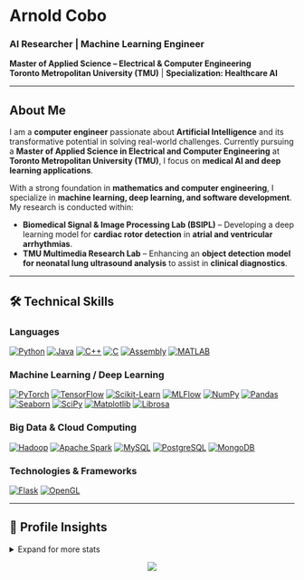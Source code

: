 # Arnold Cobo  
### **AI Researcher | Machine Learning Engineer**  

**Master of Applied Science – Electrical & Computer Engineering**  
**Toronto Metropolitan University (TMU)** | **Specialization: Healthcare AI**  

---

## About Me  

I am a **computer engineer** passionate about **Artificial Intelligence** and its transformative potential in solving real-world challenges. Currently pursuing a **Master of Applied Science in Electrical and Computer Engineering** at **Toronto Metropolitan University (TMU)**, I focus on **medical AI and deep learning applications**.  

With a strong foundation in **mathematics and computer engineering**, I specialize in **machine learning, deep learning, and software development**. My research is conducted within:  

- **Biomedical Signal & Image Processing Lab (BSIPL)** – Developing a deep learning model for **cardiac rotor detection** in **atrial and ventricular arrhythmias**.  
- **TMU Multimedia Research Lab** – Enhancing an **object detection model for neonatal lung ultrasound analysis** to assist in **clinical diagnostics**.  

---

## 🛠️ Technical Skills  

### **Languages**  
[![Python](https://img.shields.io/badge/python-black?style=for-the-badge&logo=python)](https://github.com/CoboAr)
[![Java](https://img.shields.io/badge/java-black?style=for-the-badge&logo=java)](https://github.com/CoboAr)
[![C++](https://img.shields.io/badge/c++-black?style=for-the-badge&logo=cplusplus)](https://github.com/CoboAr)
[![C](https://img.shields.io/badge/c-black?style=for-the-badge&logo=c)](https://github.com/CoboAr)
[![Assembly](https://img.shields.io/badge/assembly-black?style=for-the-badge&logo=assembly)](https://github.com/CoboAr)
[![MATLAB](https://img.shields.io/badge/matlab-black?style=for-the-badge&logo=mathworks)](https://github.com/CoboAr)

### **Machine Learning / Deep Learning**  
[![PyTorch](https://img.shields.io/badge/PyTorch-black?style=for-the-badge&logo=PyTorch)](https://github.com/CoboAr)
[![TensorFlow](https://img.shields.io/badge/TensorFlow-black?style=for-the-badge&logo=TensorFlow)](https://github.com/CoboAr)
[![Scikit-Learn](https://img.shields.io/badge/scikit--learn-black?style=for-the-badge&logo=scikit-learn)](https://github.com/CoboAr)
[![MLFlow](https://img.shields.io/badge/mlflow-black?style=for-the-badge&logo=mlflow&logoColor=blue)](https://github.com/CoboAr)
[![NumPy](https://img.shields.io/badge/numpy-black?style=for-the-badge&logo=numpy)](https://github.com/CoboAr)
[![Pandas](https://img.shields.io/badge/pandas-black?style=for-the-badge&logo=pandas)](https://github.com/CoboAr)
[![Seaborn](https://img.shields.io/badge/seaborn-black?style=for-the-badge&logo=seaborn&logoColor=blue)](https://github.com/CoboAr)
[![SciPy](https://img.shields.io/badge/SciPy-black?style=for-the-badge&logo=scipy)](https://github.com/CoboAr)
[![Matplotlib](https://img.shields.io/badge/Matplotlib-black?style=for-the-badge&logo=Matplotlib)](https://github.com/CoboAr)
[![Librosa](https://img.shields.io/badge/librosa-black?style=for-the-badge&logo=librosa)](https://github.com/CoboAr)

### **Big Data & Cloud Computing**  
[![Hadoop](https://img.shields.io/badge/hadoop-black?style=for-the-badge&logo=apache)](https://github.com/CoboAr)
[![Apache Spark](https://img.shields.io/badge/spark-black?style=for-the-badge&logo=apache-spark)](https://github.com/CoboAr)
[![MySQL](https://img.shields.io/badge/mysql-black?style=for-the-badge&logo=mysql)](https://github.com/CoboAr)
[![PostgreSQL](https://img.shields.io/badge/postgresql-black?style=for-the-badge&logo=postgresql)](https://github.com/CoboAr)
[![MongoDB](https://img.shields.io/badge/mongodb-black?style=for-the-badge&logo=mongodb)](https://github.com/CoboAr)

### **Technologies & Frameworks**  
[![Flask](https://img.shields.io/badge/flask-black?style=for-the-badge&logo=flask)](https://github.com/CoboAr)
[![OpenGL](https://img.shields.io/badge/opengl-black?style=for-the-badge&logo=opengl)](https://github.com/CoboAr)

---

## 📌 Profile Insights  
<details>
  <summary>Expand for more stats</summary>
  <p align="center">
    <a href="https://github.com/CoboAr">
      <img src="http://github-profile-summary-cards.vercel.app/api/cards/profile-details?username=CoboAr&theme=transparent" />
    </a>
    <a href="https://github.com/CoboAr">
      <img src="https://github-readme-streak-stats.herokuapp.com/?user=CoboAr&hide_border=true&card_width=338&theme=transparent" />
    </a>
    <a href="https://github.com/CoboAr">
      <img src="http://github-profile-summary-cards.vercel.app/api/cards/stats?username=CoboAr&theme=transparent" />
    </a>
  </p>
</details>

<p align="center">
  <a href="https://github.com/CoboAr">
    <img src="https://komarev.com/ghpvc/?username=CoboAr&color=blue&style=flat)" />
  </a>
</p>
